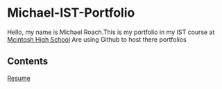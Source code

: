 # Michael-IST-Portfolio
Hello, my name is Michael Roach.This is my portfolio in my IST course at [Mcintosh High School](fcboe.org/mhs) Are using Github to host there portfolios

## Contents
[Resume](resume.md)
